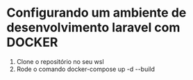 # Configurando um ambiente de desenvolvimento laravel com DOCKER

1. Clone o repositório no seu wsl
2. Rode o comando
            docker-compose up -d --build